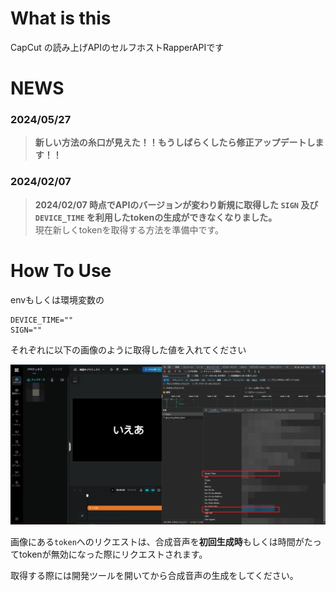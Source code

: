 # What is this
CapCut の読み上げAPIのセルフホストRapperAPIです

# NEWS
### 2024/05/27
> **新しい方法の糸口が見えた！！もうしばらくしたら修正アップデートします！！**

### 2024/02/07
> **2024/02/07 時点でAPIのバージョンが変わり新規に取得した `SIGN` 及び `DEVICE_TIME` を利用したtokenの生成ができなくなりました。** <br>
現在新しくtokenを取得する方法を準備中です。

# How To Use
envもしくは環境変数の

```
DEVICE_TIME=""
SIGN=""
```
それぞれに以下の画像のように取得した値を入れてください

![Test Image](/images/capcut.png)

画像にある`token`へのリクエストは、合成音声を**初回生成時**もしくは時間がたってtokenが無効になった際にリクエストされます。

取得する際には開発ツールを開いてから合成音声の生成をしてください。
